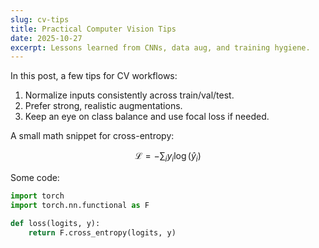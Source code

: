 ```yaml
---
slug: cv-tips
title: Practical Computer Vision Tips
date: 2025-10-27
excerpt: Lessons learned from CNNs, data aug, and training hygiene.
---
```


In this post, a few tips for CV workflows:

1. Normalize inputs consistently across train/val/test.
2. Prefer strong, realistic augmentations.
3. Keep an eye on class balance and use focal loss if needed.

A small math snippet for cross-entropy:

$$
\mathcal{L} = -\sum_i y_i \log(\hat{y}_i)
$$

Some code:

```python
import torch
import torch.nn.functional as F

def loss(logits, y):
    return F.cross_entropy(logits, y)
```
